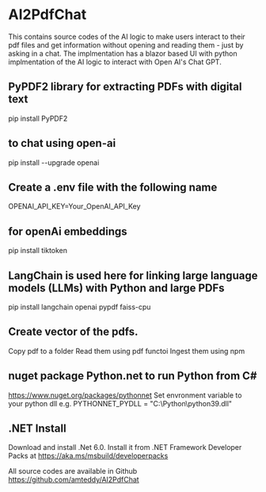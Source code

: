 # AI2PdfChat
This contains source codes of the AI logic to make users interact to their pdf files and get information without opening and reading them - just by asking in a chat. The implmentation has a blazor based UI with python implmentation of the AI logic to interact with Open AI's Chat GPT. 

## PyPDF2 library for extracting PDFs with digital text
pip install PyPDF2

## to chat using open-ai
pip install --upgrade openai

## Create a .env file with the following name
OPENAI_API_KEY=Your_OpenAI_API_Key

## for openAi embeddings
pip install tiktoken

## LangChain is used here for linking large language models (LLMs) with Python and large PDFs
pip install langchain openai pypdf faiss-cpu

## Create vector of the pdfs.
Copy pdf to a folder
Read them using pdf functoi
Ingest them using npm

## nuget package Python.net to run Python from C#
https://www.nuget.org/packages/pythonnet
Set envronment variable to your python dll e.g.
PYTHONNET_PYDLL  = "C:\Python\python39.dll"

## .NET Install 
Download and install .Net 6.0. Install it from .NET Framework Developer Packs at https://aka.ms/msbuild/developerpacks

All source codes are available in Github https://github.com/amteddy/AI2PdfChat